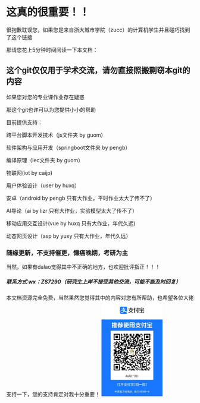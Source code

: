 # 这真的很重要！！

很抱歉耽误您，如果您是来自浙大城市学院（zucc）的计算机学生并且碰巧找到了这个链接

那请您花上5分钟时间阅读一下本文档：

## 这个git仅仅用于学术交流，请勿直接照搬剽窃本git的内容

如果您对您的专业课作业存在疑惑

那这个git也许可以为您提供小小的帮助

目前提供支持：

跨平台脚本开发技术（js文件夹 by guom）

软件架构与应用开发（springboot文件夹 by pengb）

编译原理（lec文件夹 by guom）

物联网(iot by caijp)

用户体验设计（user by huxq）

安卓（android by pengb  只有大作业，平时作业太大了传不了）

AI导论（ai by lizr 只有大作业，实验模型太大了传不了）

移动应用交互设计(vue by huxq 只有大作业，年代久远)

动态网页设计（asp by yuxy 只有大作业，年代久远）

### 随缘更新，不支持催更，懒癌晚期，考研为主

当然，如果有dalao觉得其中不正确的地方，也欢迎批评指正！！！

##### 联系方式    wx：ZS7290（研究生上岸不接受其他交流，可能不能及时回复）

本文档资源完全免费，当然果然您觉得其中的内容对您有所帮助，也希望各位大佬支持一下，您的支持肯定对我十分重要！
<img src="https://github.com/aiai0603/zs_work/blob/master/alipay1.png" alt="image-20210330193208537" style="zoom:25%;" />

